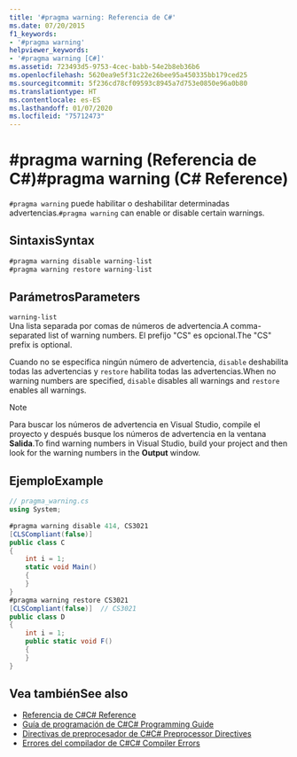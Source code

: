 ```yaml
---
title: '#pragma warning: Referencia de C#'
ms.date: 07/20/2015
f1_keywords:
- '#pragma warning'
helpviewer_keywords:
- '#pragma warning [C#]'
ms.assetid: 723493d5-9753-4cec-babb-54e2b8eb36b6
ms.openlocfilehash: 5620ea9e5f31c22e26bee95a450335bb179ced25
ms.sourcegitcommit: 5f236cd78cf09593c8945a7d753e0850e96a0b80
ms.translationtype: HT
ms.contentlocale: es-ES
ms.lasthandoff: 01/07/2020
ms.locfileid: "75712473"
---
```

# <a name="pragma-warning-c-reference"></a><span data-ttu-id="505ec-102">#pragma warning (Referencia de C#)</span><span class="sxs-lookup"><span data-stu-id="505ec-102">#pragma warning (C# Reference)</span></span>
<span data-ttu-id="505ec-103">`#pragma warning` puede habilitar o deshabilitar determinadas advertencias.</span><span class="sxs-lookup"><span data-stu-id="505ec-103">`#pragma warning` can enable or disable certain warnings.</span></span>  
  
## <a name="syntax"></a><span data-ttu-id="505ec-104">Sintaxis</span><span class="sxs-lookup"><span data-stu-id="505ec-104">Syntax</span></span>  
  
```csharp
#pragma warning disable warning-list  
#pragma warning restore warning-list  
```  
  
## <a name="parameters"></a><span data-ttu-id="505ec-105">Parámetros</span><span class="sxs-lookup"><span data-stu-id="505ec-105">Parameters</span></span>  
 `warning-list`  
 <span data-ttu-id="505ec-106">Una lista separada por comas de números de advertencia.</span><span class="sxs-lookup"><span data-stu-id="505ec-106">A comma-separated list of warning numbers.</span></span> <span data-ttu-id="505ec-107">El prefijo "CS" es opcional.</span><span class="sxs-lookup"><span data-stu-id="505ec-107">The "CS" prefix is optional.</span></span>  
  
 <span data-ttu-id="505ec-108">Cuando no se especifica ningún número de advertencia, `disable` deshabilita todas las advertencias y `restore` habilita todas las advertencias.</span><span class="sxs-lookup"><span data-stu-id="505ec-108">When no warning numbers are specified, `disable` disables all warnings and `restore` enables all warnings.</span></span>  
  
> [!NOTE]
> <span data-ttu-id="505ec-109">Para buscar los números de advertencia en Visual Studio, compile el proyecto y después busque los números de advertencia en la ventana **Salida**.</span><span class="sxs-lookup"><span data-stu-id="505ec-109">To find warning numbers in Visual Studio, build your project and then look for the warning numbers in the **Output** window.</span></span>  
  
## <a name="example"></a><span data-ttu-id="505ec-110">Ejemplo</span><span class="sxs-lookup"><span data-stu-id="505ec-110">Example</span></span>  
  
```csharp
// pragma_warning.cs  
using System;  
  
#pragma warning disable 414, CS3021  
[CLSCompliant(false)]  
public class C  
{  
    int i = 1;  
    static void Main()  
    {  
    }  
}  
#pragma warning restore CS3021  
[CLSCompliant(false)]  // CS3021  
public class D  
{  
    int i = 1;  
    public static void F()  
    {  
    }  
}  
```  
  
## <a name="see-also"></a><span data-ttu-id="505ec-111">Vea también</span><span class="sxs-lookup"><span data-stu-id="505ec-111">See also</span></span>

- [<span data-ttu-id="505ec-112">Referencia de C#</span><span class="sxs-lookup"><span data-stu-id="505ec-112">C# Reference</span></span>](../index.md)
- [<span data-ttu-id="505ec-113">Guía de programación de C#</span><span class="sxs-lookup"><span data-stu-id="505ec-113">C# Programming Guide</span></span>](../../programming-guide/index.md)
- [<span data-ttu-id="505ec-114">Directivas de preprocesador de C#</span><span class="sxs-lookup"><span data-stu-id="505ec-114">C# Preprocessor Directives</span></span>](./index.md)
- [<span data-ttu-id="505ec-115">Errores del compilador de C#</span><span class="sxs-lookup"><span data-stu-id="505ec-115">C# Compiler Errors</span></span>](../compiler-messages/index.md)
